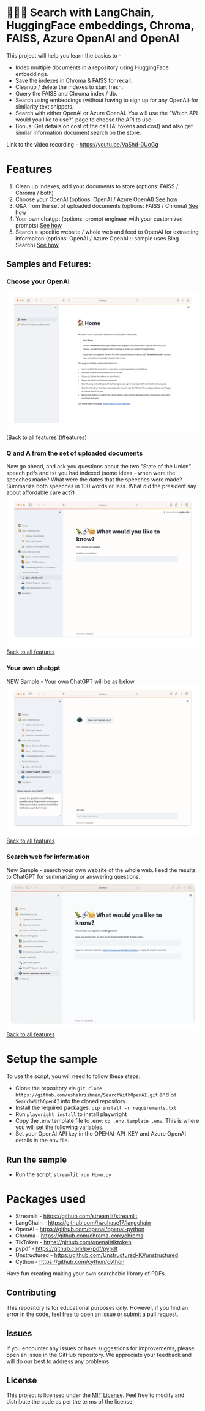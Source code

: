 # 🦜🔗🤗  Search with LangChain, HuggingFace embeddings, Chroma, FAISS, Azure OpenAI and OpenAI

This project will help you learn the basics to -
- Index multiple documents in a repository using HuggingFace embeddings.
- Save the indexes in Chroma &  FAISS for recall.
- Cleanup / delete the indexes to start fresh.
- Query the FAISS and Chroma index / db.
- Search using embeddings (without having to sign up for any OpenAI) for similarity text snippets.
- Search with either OpenAI or Azure OpenAI.  You will use the "Which API would you like to use?" page to choose the API to use.
- Bonus: Get details on cost of the call (AI tokens and cost) and also get similar information document search on the store.

Link to the video recording - https://youtu.be/VaShd-0UoGg

# Features
1. Clean up indexes, add your documents to store (options: FAISS / Chroma / both)
2. Choose your OpenAI (options: OpenAI / Azure OpenAI) [See how](#choose-your-openai)
3. Q&A from the set of uploaded documents (options: FAISS / Chroma) [See how](#q-and-a-from-the-set-of-uploaded-documents)
4. Your own chatgpt (options: prompt engineer with your customized prompts) [See how](#your-own-chatgpt)
5. Search a specific website / whole web and feed to OpenAI for extracting informaiton (options: OpenAI / Azure OpenAI :: sample uses Bing Search) [See how](#search-web-for-information)

## Samples and Fetures:

### Choose your OpenAI
<img src="/assets/choice.gif" >
[Back to all features](#features)

### Q and A from the set of uploaded documents
Now go ahead, and ask you questions about the two "State of the Union" speech pdfs and txt you had indexed (some ideas - when were the speeches made? What were the dates that the speeches were made? Summarize both speeches in 100 words or less. What did the president say about affordable care act?)
<img src="/assets/qanda.gif"> 
[Back to all features](#features)

### Your own chatgpt
NEW Sample - Your own ChatGPT will be as below
<img src="/assets/chatgpt.gif">
[Back to all features](#features)

### Search web for information
New Sample - search your own website of the whole web.   Feed the results to ChatGPT for summarizing or answering questions.
<img src="/assets/searchweb.gif">
[Back to all features](#features)

# Setup the sample
To use the script, you will need to follow these steps:
- Clone the repository via `git clone https://github.com/ushakrishnan/SearchWithOpenAI.git` and `cd SearchWithOpenAI` into the cloned repository.
- Install the required packages: `pip install -r requirements.txt`
- Run `playwright install` to install playwright
- Copy the .env.template file to .env: `cp .env.template .env`. This is where you will set the following variables.
- Set your OpenAI API key in the OPENAI_API_KEY and Azure OpenAI details in the env file.  
   
## Run the sample
- Run the script: `streamlit run Home.py`

# Packages used
- Streamlit - https://github.com/streamlit/streamlit
- LangChain - https://github.com/hwchase17/langchain
- OpenAI - https://github.com/openai/openai-python
- Chroma - https://github.com/chroma-core/chroma
- TikToken - https://github.com/openai/tiktoken
- pypdf - https://github.com/py-pdf/pypdf
- Unstructured - https://github.com/Unstructured-IO/unstructured
- Cython - https://github.com/cython/cython

Have fun creating making your own searchable library of PDFs.


## Contributing

This repository is for educational purposes only. However, if you find an error in the code, feel free to open an issue or submit a pull request.


## Issues

If you encounter any issues or have suggestions for improvements, please open an issue in the GitHub repository. We appreciate your feedback and will do our best to address any problems.

## License

This project is licensed under the [MIT License](LICENSE). Feel free to modify and distribute the code as per the terms of the license.